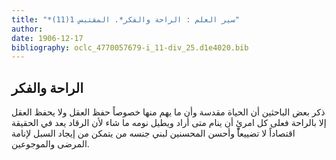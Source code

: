 ```yaml
---
title: "*سير العلم : الراحة والفكر*. المقتبس 1(11)"
author: 
date: 1906-12-17
bibliography: oclc_4770057679-i_11-div_25.d1e4020.bib
---
```




##  الراحة والفكر 


 ذكر بعض الباحثين أن الحياة مقدسة وأن ما يهم منها خصوصاً حفظ العقل ولا يحفظ العقل إلا بالراحة فعلى كل امرئٍ أن ينام متى أراد ويطيل نومه ما شاء لأن الرقاد يعد في الحقيقة اقتصاداً لا تضييعاً وأحسن المحسنين لبني جنسه من يتمكن من إيجاد السبل لإنامة المرضى والموجوعين.  
